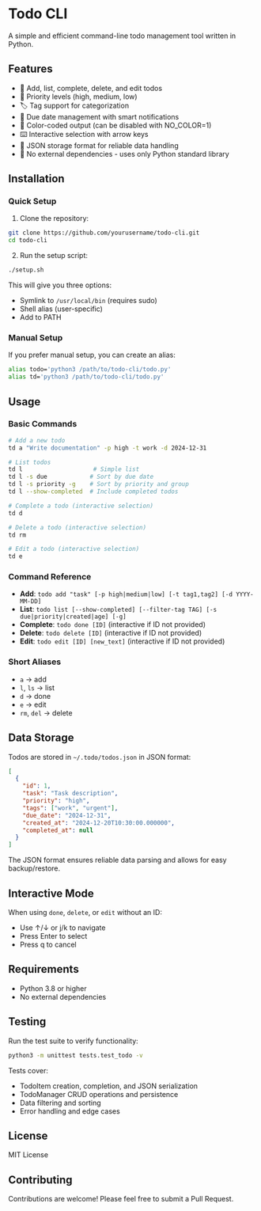 # Todo CLI

A simple and efficient command-line todo management tool written in Python.

## Features

- 📝 Add, list, complete, delete, and edit todos
- 🎯 Priority levels (high, medium, low)
- 🏷️ Tag support for categorization
- 📅 Due date management with smart notifications
- 🎨 Color-coded output (can be disabled with NO_COLOR=1)
- ⌨️ Interactive selection with arrow keys
- 📄 JSON storage format for reliable data handling
- 🚀 No external dependencies - uses only Python standard library

## Installation

### Quick Setup

1. Clone the repository:
```bash
git clone https://github.com/yourusername/todo-cli.git
cd todo-cli
```

2. Run the setup script:
```bash
./setup.sh
```

This will give you three options:
- Symlink to `/usr/local/bin` (requires sudo)
- Shell alias (user-specific)
- Add to PATH

### Manual Setup

If you prefer manual setup, you can create an alias:

```bash
alias todo='python3 /path/to/todo-cli/todo.py'
alias td='python3 /path/to/todo-cli/todo.py'
```

## Usage

### Basic Commands

```bash
# Add a new todo
td a "Write documentation" -p high -t work -d 2024-12-31

# List todos
td l                    # Simple list
td l -s due            # Sort by due date
td l -s priority -g    # Sort by priority and group
td l --show-completed  # Include completed todos

# Complete a todo (interactive selection)
td d

# Delete a todo (interactive selection)
td rm

# Edit a todo (interactive selection)
td e
```

### Command Reference

- **Add**: `todo add "task" [-p high|medium|low] [-t tag1,tag2] [-d YYYY-MM-DD]`
- **List**: `todo list [--show-completed] [--filter-tag TAG] [-s due|priority|created|age] [-g]`
- **Complete**: `todo done [ID]` (interactive if ID not provided)
- **Delete**: `todo delete [ID]` (interactive if ID not provided)
- **Edit**: `todo edit [ID] [new_text]` (interactive if ID not provided)

### Short Aliases

- `a` → add
- `l`, `ls` → list
- `d` → done
- `e` → edit
- `rm`, `del` → delete

## Data Storage

Todos are stored in `~/.todo/todos.json` in JSON format:

```json
[
  {
    "id": 1,
    "task": "Task description",
    "priority": "high",
    "tags": ["work", "urgent"],
    "due_date": "2024-12-31",
    "created_at": "2024-12-20T10:30:00.000000",
    "completed_at": null
  }
]
```

The JSON format ensures reliable data parsing and allows for easy backup/restore.

## Interactive Mode

When using `done`, `delete`, or `edit` without an ID:
- Use ↑/↓ or j/k to navigate
- Press Enter to select
- Press q to cancel

## Requirements

- Python 3.8 or higher
- No external dependencies

## Testing

Run the test suite to verify functionality:

```bash
python3 -m unittest tests.test_todo -v
```

Tests cover:
- TodoItem creation, completion, and JSON serialization
- TodoManager CRUD operations and persistence
- Data filtering and sorting
- Error handling and edge cases

## License

MIT License

## Contributing

Contributions are welcome! Please feel free to submit a Pull Request.
